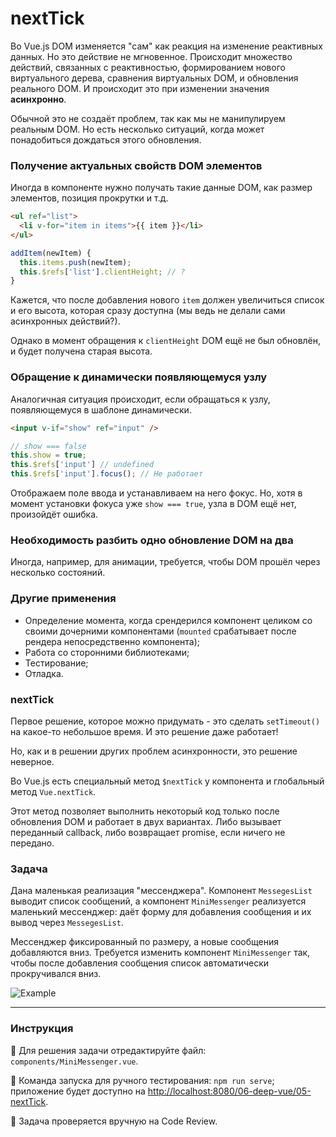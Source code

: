 # nextTick

Во Vue.js DOM изменяется "сам" как реакция на изменение реактивных данных. Но это действие не мгновенное. Происходит множество действий, связанных с реактивностью, формированием нового виртуального дерева, сравнения виртуальных DOM, и обновления реального DOM. И происходит это при изменении значения **асинхронно**.

Обычной это не создаёт проблем, так как мы не манипулируем реальным DOM. Но есть несколько ситуаций, когда может понадобиться дождаться этого обновления.

### Получение актуальных свойств DOM элементов 

Иногда в компоненте нужно получать такие данные DOM, как размер элементов, позиция прокрутки и т.д.  

```html
<ul ref="list">
  <li v-for="item in items">{{ item }}</li>
</ul>
```
```javascript
addItem(newItem) {
  this.items.push(newItem);
  this.$refs['list'].clientHeight; // ?
}
```

Кажется, что после добавления нового `item` должен увеличиться список и его высота, которая сразу доступна (мы ведь не делали сами асинхронных действий?).

Однако в момент обращения к `clientHeight` DOM ещё не был обновлён, и будет получена старая высота.

### Обращение к динамически появляющемуся узлу

Аналогичная ситуация происходит, если обращаться к узлу, появляющемуся в шаблоне динамически.

```html
<input v-if="show" ref="input" />
```

```javascript
// show === false
this.show = true;
this.$refs['input'] // undefined
this.$refs['input'].focus(); // Не работает
```

Отображаем поле ввода и устанавливаем на него фокус. Но, хотя в момент установки фокуса уже `show === true`, узла в DOM ещё нет, произойдёт ошибка.

### Необходимость разбить одно обновление DOM на два

Иногда, например, для анимации, требуется, чтобы DOM прошёл через несколько состояний.

### Другие применения

- Определение момента, когда срендерился компонент целиком со своими дочерними компонентами (`mounted` срабатывает после рендера непосредственно компонента);
- Работа со сторонними библиотеками;
- Тестирование;
- Отладка.

### nextTick

Первое решение, которое можно придумать - это сделать `setTimeout()` на какое-то небольшое время. И это решение даже работает! 

Но, как и в решении других проблем асинхронности, это решение неверное.

Во Vue.js есть специальный метод `$nextTick` у компонента и глобальный метод `Vue.nextTick`.

Этот метод позволяет выполнить некоторый код только после обновления DOM и работает в двух вариантах. Либо вызывает переданный callback, либо возвращает promise, если ничего не передано.

### Задача

Дана маленькая реализация "мессенджера". Компонент `MessegesList` выводит список сообщений, а компонент `MiniMessenger` реализуется маленький мессенджер: даёт форму для добавления сообщения и их вывод через `MessegesList`.

Мессенджер фиксированный по размеру, а новые сообщения добавляются вниз. Требуется изменить компонент `MiniMessenger` так, чтобы после добавления сообщения список автоматически прокручивался вниз.

<img src="https://i.imgur.com/eZ8ObrU.gif" alt="Example" />

---

### Инструкция

📝 Для решения задачи отредактируйте файл: `components/MiniMessenger.vue`.

🚀 Команда запуска для ручного тестирования: `npm run serve`;<br>
приложение будет доступно на [http://localhost:8080/06-deep-vue/05-nextTick](http://localhost:8080/06-deep-vue/05-nextTick).

💬 Задача проверяется вручную на Code Review.
